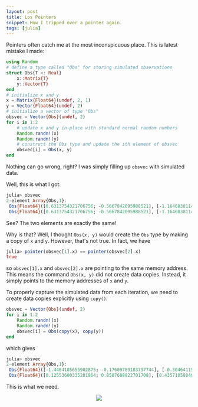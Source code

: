 ```yaml
---
layout: post
title: Los Pointers
snippet: How I tripped over a pointer again.
tags: [julia]
---
```


Pointers often catch me at the most inconspicuous place. This is latest mistake I made: 

```julia
using Random
# define a type called "Obs" for storing simulated observations
struct Obs{T <: Real}
    x::Matrix{T}
    y::Vector{T}
end
# initialize x and y
x = Matrix{Float64}(undef, 2, 1)
y = Vector{Float64}(undef, 2)
# initialize a vector of type "Obs" 
obsvec = Vector{Obs}(undef, 2)
for i in 1:2
    # update x and y in-place with standard normal random numbers
    Random.randn!(x)
    Random.randn!(y)
    # construct the Obs type and update the ith element of obsvec
    obsvec[i] = Obs(x, y)
end
```
Nothing can go wrong, right? I was simply filling up ```obsvec``` with simulated data. 

Well, this is what I got:
```julia
julia> obsvec
2-element Array{Obs,1}:
 Obs{Float64}([0.6313754321706756; -0.5667842095988521], [-1.1646838114733535, -1.0489223537242356])
 Obs{Float64}([0.6313754321706756; -0.5667842095988521], [-1.1646838114733535, -1.0489223537242356])
 ```
See? The two elements are exactly the same! 

Why is that? Well, I thought ```Obs(x, y)``` would create the ```Obs``` type by making a copy of ```x``` and ```y```. However, that's not true. In fact, we have

```julia
julia> pointer(obsvec[1].x) == pointer(obsvec[2].x)
true
```

so ```obsvec[1].x``` and ```obsvec[2].x``` are pointing to the same memory address. This means the command ```Obs(x, y)``` did not create data copies. Instead, it simply points to the memory addresses of ```x``` and ```y```.

To properly capture the simulated data from each iteration, we need to  create data copies explicitly using ```copy()```:
```julia
obsvec = Vector{Obs}(undef, 2)
for i in 1:2
    Random.randn!(x)
    Random.randn!(y)
    obsvec[i] = Obs(copy(x), copy(y))
end
```
which gives
```julia
julia> obsvec
2-element Array{Obs,1}:
 Obs{Float64}([-1.4464105655902875; -0.17609789183797744], [-0.3046411926617105, 0.6374189298303475])
 Obs{Float64}([0.12553600335281864; 0.8587688822701708], [0.4357105884994289, -0.33280460286744384]) 
 ```
This is what we need.

<center><img src="https://imgs.xkcd.com/comics/pointers.png"></center>